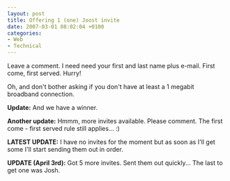 ```yaml
---
layout: post
title: Offering 1 (one) Joost invite
date: 2007-03-01 08:02:04 +0100
categories:
- Web
- Technical
---
```

Leave a comment. I need need your first and last name plus e-mail. First come, first served. Hurry!

Oh, and don't bother asking if you don't have at least a 1 megabit broadband connection.

<b>Update:</b> And we have a winner.

<b>Another update:</b> Hmmm, more invites available. Please comment. The first come - first served rule still applies... :)

<b>LATEST UPDATE:</b> I have no invites for the moment but as soon as I'll get some I'll start sending them out in order.

<b>UPDATE (April 3rd):</b> Got 5 more invites. Sent them out quickly... The last to get one was Josh.

